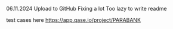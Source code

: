 06.11.2024
Upload to GitHub
Fixing a lot
Too lazy to write readme

test cases here
https://app.qase.io/project/PARABANK